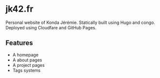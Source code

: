 # jk42.fr

Personal website of Konda Jérémie. Statically built using Hugo and congo. Deployed using Cloudfare and GitHub Pages.

## Features
- A homepage 
- A about pages
- A project pages
- Tags systems
